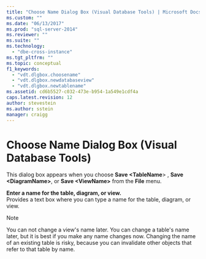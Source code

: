 ```yaml
---
title: "Choose Name Dialog Box (Visual Database Tools) | Microsoft Docs"
ms.custom: ""
ms.date: "06/13/2017"
ms.prod: "sql-server-2014"
ms.reviewer: ""
ms.suite: ""
ms.technology: 
  - "dbe-cross-instance"
ms.tgt_pltfrm: ""
ms.topic: conceptual
f1_keywords: 
  - "vdt.dlgbox.choosename"
  - "vdt.dlgbox.newdatabaseview"
  - "vdt.dlgbox.newtablename"
ms.assetid: cd6b5527-c032-473e-b954-1a549e1cdf4a
caps.latest.revision: 12
author: stevestein
ms.author: sstein
manager: craigg
---
```

# Choose Name Dialog Box (Visual Database Tools)
  This dialog box appears when you choose **Save \<TableName**> , **Save \<DiagramName>**, or **Save \<ViewName>** from the **File** menu.  
  
 **Enter a name for the table, diagram, or view.**  
 Provides a text box where you can type a name for the table, diagram, or view.  
  
> [!NOTE]  
>  You can not change a view's name later. You can change a table's name later, but it is best if you make any name changes now. Changing the name of an existing table is risky, because you can invalidate other objects that refer to that table by name.  
  
  
